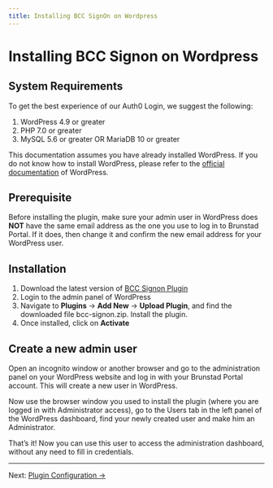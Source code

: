 ```yaml
---
title: Installing BCC SignOn on Wordpress
---
```


# Installing BCC Signon on Wordpress

## System Requirements

To get the best experience of our Auth0 Login, we suggest the following:

1. WordPress 4.9 or greater
2. PHP 7.0 or greater
3. MySQL 5.6 or greater OR MariaDB 10 or greater

This documentation assumes you have already installed WordPress. If you do not know how to install WordPress, please
refer to the [official documentation](https://wordpress.org/support/article/how-to-install-wordpress/) of WordPress.

## Prerequisite

Before installing the plugin, make sure your admin user in WordPress does **NOT** have the same email address as the one
you use to log in to Brunstad Portal. If it does, then change it and confirm the new email address for your WordPress
user.

## Installation

1. Download the latest version of [BCC Signon Plugin](/plugins/bcc-signon.zip)
2. Login to the admin panel of WordPress
3. Navigate to **Plugins** → **Add New** → **Upload Plugin**, and find the downloaded file bcc-signon.zip. Install the
   plugin.
4. Once installed, click on **Activate**

## Create a new admin user

Open an incognito window or another browser and go to the administration panel on your WordPress website and log in with
your Brunstad Portal account. This will create a new user in WordPress.

Now use the browser window you used to install the plugin (where you are logged in with Administrator access), go to the
Users tab in the left panel of the WordPress dashboard, find your newly created user and make him an Administrator.

That’s it! Now you can use this user to access the administration dashboard, without any need to fill in credentials.

---

Next: [Plugin Configuration →](configuration)